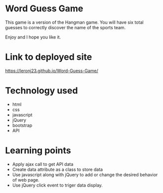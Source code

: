 # Word Guess Game

This game is a version of the Hangman game. You will have six total guesses to correctly discover the name of the sports team.

Enjoy and I hope you like it.

# Link to deployed site
https://leronj23.github.io/Word-Guess-Game/


# Technology used
* html
* css
* javascript
* jQuery
* bootstrap
* API


# Learning points
* Apply ajax call to get API data
* Create data attribute as a class to store data
* Use javascript along with jQuery to add or change the desired behavior of web page.
* Use jQuery click event to triger data display.
